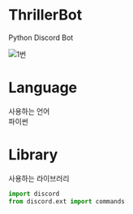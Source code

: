 # ThrillerBot
Python Discord Bot<br>

![1번](https://github.com/StraySpeed/ThrillerBot/assets/99028995/689da55d-2310-4e03-948c-429cbf1abc60)
# Language
사용하는 언어<br>
파이썬<br>

# Library
사용하는 라이브러리<br>
```python
import discord
from discord.ext import commands
````
